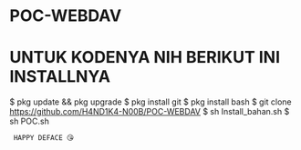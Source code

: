 # POC-WEBDAV
# UNTUK KODENYA NIH BERIKUT INI INSTALLNYA
$ pkg update && pkg upgrade
$ pkg install git
$ pkg install bash
$ git clone https://github.com/H4ND1K4-N00B/POC-WEBDAV
$ sh Install_bahan.sh
$ sh POC.sh

     HAPPY DEFACE 😘
